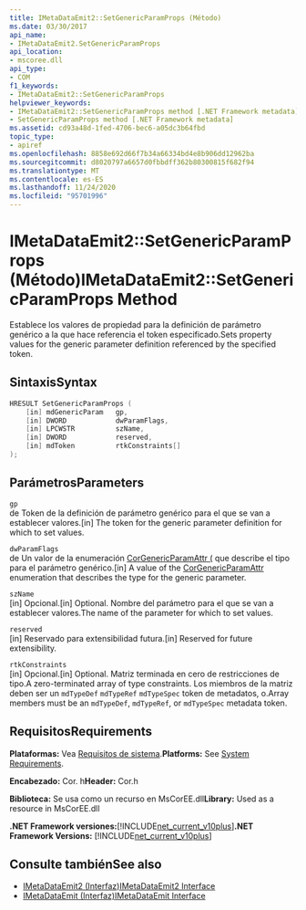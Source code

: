 ```yaml
---
title: IMetaDataEmit2::SetGenericParamProps (Método)
ms.date: 03/30/2017
api_name:
- IMetaDataEmit2.SetGenericParamProps
api_location:
- mscoree.dll
api_type:
- COM
f1_keywords:
- IMetaDataEmit2::SetGenericParamProps
helpviewer_keywords:
- IMetaDataEmit2::SetGenericParamProps method [.NET Framework metadata]
- SetGenericParamProps method [.NET Framework metadata]
ms.assetid: cd93a48d-1fed-4706-bec6-a05dc3b64fbd
topic_type:
- apiref
ms.openlocfilehash: 8858e692d66f7b34a66334bd4e8b906dd12962ba
ms.sourcegitcommit: d8020797a6657d0fbbdff362b80300815f682f94
ms.translationtype: MT
ms.contentlocale: es-ES
ms.lasthandoff: 11/24/2020
ms.locfileid: "95701996"
---
```

# <a name="imetadataemit2setgenericparamprops-method"></a><span data-ttu-id="fc50b-102">IMetaDataEmit2::SetGenericParamProps (Método)</span><span class="sxs-lookup"><span data-stu-id="fc50b-102">IMetaDataEmit2::SetGenericParamProps Method</span></span>

<span data-ttu-id="fc50b-103">Establece los valores de propiedad para la definición de parámetro genérico a la que hace referencia el token especificado.</span><span class="sxs-lookup"><span data-stu-id="fc50b-103">Sets property values for the generic parameter definition referenced by the specified token.</span></span>  
  
## <a name="syntax"></a><span data-ttu-id="fc50b-104">Sintaxis</span><span class="sxs-lookup"><span data-stu-id="fc50b-104">Syntax</span></span>  
  
```cpp  
HRESULT SetGenericParamProps (  
    [in] mdGenericParam   gp,
    [in] DWORD            dwParamFlags,
    [in] LPCWSTR          szName,
    [in] DWORD            reserved,
    [in] mdToken          rtkConstraints[]  
);  
```  
  
## <a name="parameters"></a><span data-ttu-id="fc50b-105">Parámetros</span><span class="sxs-lookup"><span data-stu-id="fc50b-105">Parameters</span></span>  

 `gp`  
 <span data-ttu-id="fc50b-106">de Token de la definición de parámetro genérico para el que se van a establecer valores.</span><span class="sxs-lookup"><span data-stu-id="fc50b-106">[in] The token for the generic parameter definition for which to set values.</span></span>  
  
 `dwParamFlags`  
 <span data-ttu-id="fc50b-107">de Un valor de la enumeración [CorGenericParamAttr (](corgenericparamattr-enumeration.md) que describe el tipo para el parámetro genérico.</span><span class="sxs-lookup"><span data-stu-id="fc50b-107">[in] A value of the [CorGenericParamAttr](corgenericparamattr-enumeration.md) enumeration that describes the type for the generic parameter.</span></span>  
  
 `szName`  
 <span data-ttu-id="fc50b-108">[in] Opcional.</span><span class="sxs-lookup"><span data-stu-id="fc50b-108">[in] Optional.</span></span> <span data-ttu-id="fc50b-109">Nombre del parámetro para el que se van a establecer valores.</span><span class="sxs-lookup"><span data-stu-id="fc50b-109">The name of the parameter for which to set values.</span></span>  
  
 `reserved`  
 <span data-ttu-id="fc50b-110">[in] Reservado para extensibilidad futura.</span><span class="sxs-lookup"><span data-stu-id="fc50b-110">[in] Reserved for future extensibility.</span></span>  
  
 `rtkConstraints`  
 <span data-ttu-id="fc50b-111">[in] Opcional.</span><span class="sxs-lookup"><span data-stu-id="fc50b-111">[in] Optional.</span></span> <span data-ttu-id="fc50b-112">Matriz terminada en cero de restricciones de tipo.</span><span class="sxs-lookup"><span data-stu-id="fc50b-112">A zero-terminated array of type constraints.</span></span> <span data-ttu-id="fc50b-113">Los miembros de la matriz deben ser un `mdTypeDef` `mdTypeRef` `mdTypeSpec` token de metadatos, o.</span><span class="sxs-lookup"><span data-stu-id="fc50b-113">Array members must be an `mdTypeDef`, `mdTypeRef`, or `mdTypeSpec` metadata token.</span></span>  
  
## <a name="requirements"></a><span data-ttu-id="fc50b-114">Requisitos</span><span class="sxs-lookup"><span data-stu-id="fc50b-114">Requirements</span></span>  

 <span data-ttu-id="fc50b-115">**Plataformas:** Vea [Requisitos de sistema](../../get-started/system-requirements.md).</span><span class="sxs-lookup"><span data-stu-id="fc50b-115">**Platforms:** See [System Requirements](../../get-started/system-requirements.md).</span></span>  
  
 <span data-ttu-id="fc50b-116">**Encabezado:** Cor. h</span><span class="sxs-lookup"><span data-stu-id="fc50b-116">**Header:** Cor.h</span></span>  
  
 <span data-ttu-id="fc50b-117">**Biblioteca:** Se usa como un recurso en MsCorEE.dll</span><span class="sxs-lookup"><span data-stu-id="fc50b-117">**Library:** Used as a resource in MsCorEE.dll</span></span>  
  
 <span data-ttu-id="fc50b-118">**.NET Framework versiones:**[!INCLUDE[net_current_v10plus](../../../../includes/net-current-v10plus-md.md)]</span><span class="sxs-lookup"><span data-stu-id="fc50b-118">**.NET Framework Versions:** [!INCLUDE[net_current_v10plus](../../../../includes/net-current-v10plus-md.md)]</span></span>  
  
## <a name="see-also"></a><span data-ttu-id="fc50b-119">Consulte también</span><span class="sxs-lookup"><span data-stu-id="fc50b-119">See also</span></span>

- [<span data-ttu-id="fc50b-120">IMetaDataEmit2 (Interfaz)</span><span class="sxs-lookup"><span data-stu-id="fc50b-120">IMetaDataEmit2 Interface</span></span>](imetadataemit2-interface.md)
- [<span data-ttu-id="fc50b-121">IMetaDataEmit (Interfaz)</span><span class="sxs-lookup"><span data-stu-id="fc50b-121">IMetaDataEmit Interface</span></span>](imetadataemit-interface.md)
